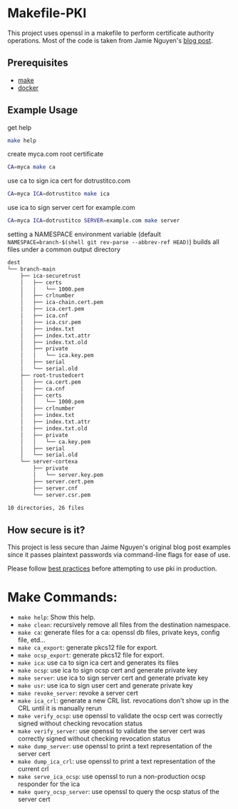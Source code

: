 # Makefile-PKI
This project uses openssl in a makefile to perform certificate authority
operations. Most of the code is taken from Jamie Nguyen's [blog
post](https://jamielinux.com/docs/openssl-certificate-authority/index.html).

## Prerequisites
- [make](https://www.gnu.org/software/make/)
- [docker](https://www.docker.com/)

## Example Usage

get help
```bash
make help
```

create myca.com root certificate
```bash
CA=myca make ca
```

use ca to sign ica cert for dotrustitco.com
```bash
CA=myca ICA=dotrustitco make ica
```

use ica to sign server cert for example.com
```bash
CA=myca ICA=dotrustitco SERVER=example.com make server
```

setting a NAMESPACE environment variable (default `NAMESPACE=branch-$(shell git rev-parse --abbrev-ref HEAD)`)
builds all files under a common output directory
```bash
dest
└── branch-main
    ├── ica-securetrust
    │   ├── certs
    │   │   └── 1000.pem
    │   ├── crlnumber
    │   ├── ica-chain.cert.pem
    │   ├── ica.cert.pem
    │   ├── ica.cnf
    │   ├── ica.csr.pem
    │   ├── index.txt
    │   ├── index.txt.attr
    │   ├── index.txt.old
    │   ├── private
    │   │   └── ica.key.pem
    │   ├── serial
    │   └── serial.old
    ├── root-trustedcert
    │   ├── ca.cert.pem
    │   ├── ca.cnf
    │   ├── certs
    │   │   └── 1000.pem
    │   ├── crlnumber
    │   ├── index.txt
    │   ├── index.txt.attr
    │   ├── index.txt.old
    │   ├── private
    │   │   └── ca.key.pem
    │   ├── serial
    │   └── serial.old
    └── server-cortexa
        ├── private
        │   └── server.key.pem
        ├── server.cert.pem
        ├── server.cnf
        └── server.csr.pem

10 directories, 26 files
```

## How secure is it?
This project is less secure than Jaime Nguyen's original blog post examples
since it passes plaintext passwords via command-line flags for ease of use.

Please follow [best
practices](https://cheatsheetseries.owasp.org/cheatsheets/Key_Management_Cheat_Sheet.html)
before attempting to use pki in production.

# Make Commands:
- `make help`: Show this help.
- `make clean`: recursively remove all files from the destination namespace.
- `make ca`: generate files for a ca: openssl db files, private keys, config file, etd...
- `make ca_export`: generate pkcs12 file for export.
- `make ocsp_export`: generate pkcs12 file for export.
- `make ica`: use ca to sign ica cert and generates its files
- `make ocsp`: use ica to sign ocsp cert and generate private key
- `make server`: use ica to sign server cert and generate private key
- `make usr`: use ica to sign user cert and generate private key
- `make revoke_server`: revoke a server cert
- `make ica_crl`: generate a new CRL list. revocations don't show up in the CRL until it is manually rerun
- `make verify_ocsp`: use openssl to validate the ocsp cert was correctly signed without checking revocation status
- `make verify_server`: use openssl to validate the server cert was correctly signed without checking revocation status
- `make dump_server`: use openssl to print a text representation of the server cert
- `make dump_ica_crl`: use openssl to print a text representation of the current crl
- `make serve_ica_ocsp`: use openssl to run a non-production ocsp responder for the ica
- `make query_ocsp_server`: use openssl to query the ocsp status of the server cert
